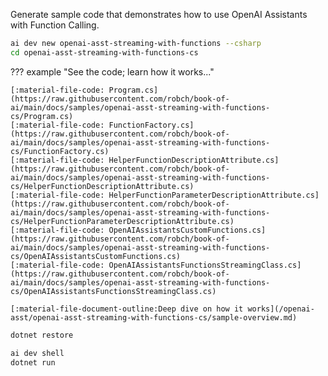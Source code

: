 Generate sample code that demonstrates how to use OpenAI Assistants with Function Calling.

```bash title="Generate sample code"
ai dev new openai-asst-streaming-with-functions --csharp
cd openai-asst-streaming-with-functions-cs
```

??? example "See the code; learn how it works..."

    [:material-file-code: Program.cs](https://raw.githubusercontent.com/robch/book-of-ai/main/docs/samples/openai-asst-streaming-with-functions-cs/Program.cs)  
    [:material-file-code: FunctionFactory.cs](https://raw.githubusercontent.com/robch/book-of-ai/main/docs/samples/openai-asst-streaming-with-functions-cs/FunctionFactory.cs)  
    [:material-file-code: HelperFunctionDescriptionAttribute.cs](https://raw.githubusercontent.com/robch/book-of-ai/main/docs/samples/openai-asst-streaming-with-functions-cs/HelperFunctionDescriptionAttribute.cs)  
    [:material-file-code: HelperFunctionParameterDescriptionAttribute.cs](https://raw.githubusercontent.com/robch/book-of-ai/main/docs/samples/openai-asst-streaming-with-functions-cs/HelperFunctionParameterDescriptionAttribute.cs)  
    [:material-file-code: OpenAIAssistantsCustomFunctions.cs](https://raw.githubusercontent.com/robch/book-of-ai/main/docs/samples/openai-asst-streaming-with-functions-cs/OpenAIAssistantsCustomFunctions.cs)  
    [:material-file-code: OpenAIAssistantsFunctionsStreamingClass.cs](https://raw.githubusercontent.com/robch/book-of-ai/main/docs/samples/openai-asst-streaming-with-functions-cs/OpenAIAssistantsFunctionsStreamingClass.cs)  

    [:material-file-document-outline:Deep dive on how it works](/openai-asst/openai-asst-streaming-with-functions-cs/sample-overview.md)  

```bash title="Install dependencies"
dotnet restore
```

```bash title="Run the sample"
ai dev shell
dotnet run
```
